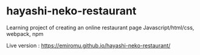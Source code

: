 # hayashi-neko-restaurant
Learning project of creating an online restaurant page
Javascript/html/css, webpack, npm

Live version : https://emiromu.github.io/hayashi-neko-restaurant/